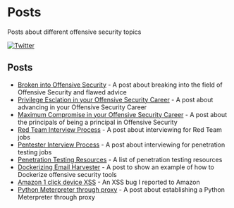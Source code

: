 # Posts
Posts about different offensive security topics

 [![Twitter](https://img.shields.io/badge/twitter-sneakerhax-38A1F3?logo=twitter)](https://twitter.com/sneakerhax)
 
 ## Posts

* [Broken into Offensive Security](https://github.com/sneakerhax/Posts/blob/main/posts/Broken_into_Offensive_Security.md) - A post about breaking into the field of Offensive Security and flawed advice
* [Privilege Esclation in your Offensive Security Career](https://github.com/sneakerhax/Posts/blob/main/posts/Privilege_Escalation_in_your_offensive_security_career.md) - A post about advancing in your Offensive Security Career
* [Maximum Compromise in your Offensive Security Career](https://github.com/sneakerhax/Posts/blob/main/posts/Maximum_Compromise_in_your_offensive_security_career.md) - A post about the principals of being a principal in Offensive Security
* [Red Team Interview Process](https://github.com/sneakerhax/Posts/blob/main/posts/Red_Team_Interview_Process.md) - A post about interviewing for Red Team jobs
* [Pentester Interview Process](https://github.com/sneakerhax/Posts/blob/main/posts/Pentester_Interview_Process.md) - A post about interviewing for penetration testing jobs
* [Penetration Testing Resources](https://github.com/sneakerhax/Posts/blob/main/posts/Penetration_Testing_Resources.md) - A list of penetration testing resources
* [Dockerizing Email Harvester](https://github.com/sneakerhax/Posts/blob/main/posts/Dockerizing_Email_Harvester.md) - A post to show an example of how to Dockerize offensive security tools
* [Amazon 1 click device XSS](https://github.com/sneakerhax/Posts/blob/main/posts/Amazon_1_click_device_XSS.md) - An XSS bug I reported to Amazon
* [Python Meterpreter through proxy](https://github.com/sneakerhax/Posts/blob/main/posts/Python_Meterpreter_through_Proxy.md) - A post about establishing a Python Meterpreter through proxy
